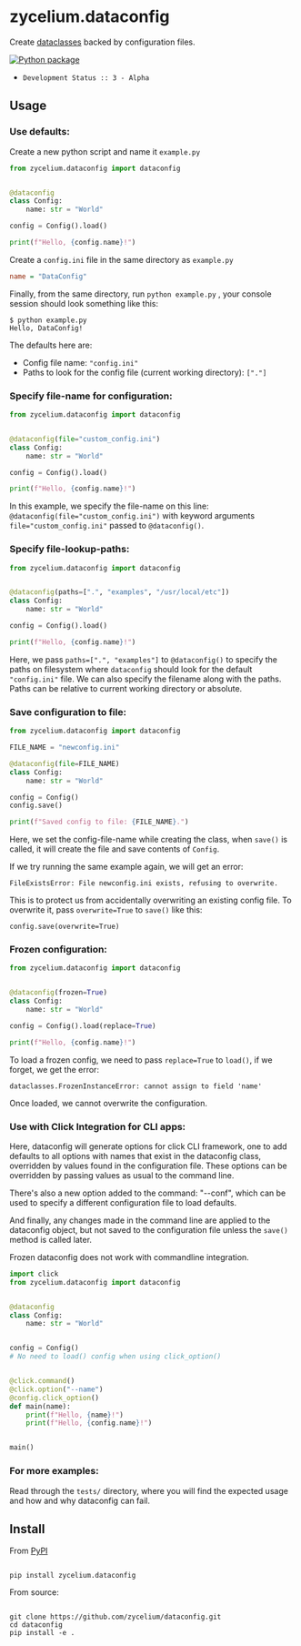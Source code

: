 # zycelium.dataconfig

Create [dataclasses](https://docs.python.org/3/library/dataclasses.html) backed by configuration files.

[![Python package](https://github.com/zycelium/dataconfig/actions/workflows/python-package.yml/badge.svg)](https://github.com/zycelium/dataconfig/actions/workflows/python-package.yml)

- `Development Status :: 3 - Alpha`

## Usage

### Use defaults:

Create a new python script and name it `example.py`

```python
from zycelium.dataconfig import dataconfig


@dataconfig
class Config:
    name: str = "World"

config = Config().load()

print(f"Hello, {config.name}!")
```

Create a `config.ini` file in the same directory as `example.py`

```ini
name = "DataConfig"
```

Finally, from the same directory, run `python example.py` , 
your console session should look something like this:

```console
$ python example.py
Hello, DataConfig!
```

The defaults here are:

- Config file name: `"config.ini"`
- Paths to look for the config file (current working directory): `["."]`

### Specify file-name for configuration:

```python
from zycelium.dataconfig import dataconfig


@dataconfig(file="custom_config.ini")
class Config:
    name: str = "World"

config = Config().load()

print(f"Hello, {config.name}!")
```

In this example, we specify the file-name on this line:
`@dataconfig(file="custom_config.ini")` with keyword arguments
`file="custom_config.ini"` passed to `@dataconfig()`.

### Specify file-lookup-paths:

```python
from zycelium.dataconfig import dataconfig


@dataconfig(paths=[".", "examples", "/usr/local/etc"])
class Config:
    name: str = "World"

config = Config().load()

print(f"Hello, {config.name}!")
```

Here, we pass `paths=[".", "examples"]` to `@dataconfig()`
to specify the paths on filesystem where `dataconfig` should
look for the default `"config.ini"` file. We can also specify
the filename along with the paths. Paths can be relative 
to current working directory or absolute.

### Save configuration to file:

```python
from zycelium.dataconfig import dataconfig

FILE_NAME = "newconfig.ini"

@dataconfig(file=FILE_NAME)
class Config:
    name: str = "World"

config = Config()
config.save()

print(f"Saved config to file: {FILE_NAME}.")
```

Here, we set the config-file-name while creating the class,
when `save()` is called, it will create the file and save
contents of `Config`.

If we try running the same example again, we will get an error:

`FileExistsError: File newconfig.ini exists, refusing to overwrite.`

This is to protect us from accidentally overwriting an existing config file.
To overwrite it, pass `overwrite=True` to `save()` like this:

`config.save(overwrite=True)`

### Frozen configuration:

```python
from zycelium.dataconfig import dataconfig


@dataconfig(frozen=True)
class Config:
    name: str = "World"

config = Config().load(replace=True)

print(f"Hello, {config.name}!")
```

To load a frozen config, we need to pass `replace=True` to `load()`,
if we forget, we get the error:

`dataclasses.FrozenInstanceError: cannot assign to field 'name'`

Once loaded, we cannot overwrite the configuration.


### Use with Click Integration for CLI apps:

Here, dataconfig will generate options for click CLI framework,
one to add defaults to all options with names that exist in
the dataconfig class, overridden by values found in the configuration
file. These options can be overridden by passing values as usual
to the command line.

There's also a new option added to the command: "--conf", which
can be used to specify a different configuration file to load
defaults.

And finally, any changes made in the command line are applied to
the dataconfig object, but not saved to the configuration file
unless the `save()` method is called later.

Frozen dataconfig does not work with commandline integration.

```python
import click
from zycelium.dataconfig import dataconfig


@dataconfig
class Config:
    name: str = "World"


config = Config()
# No need to load() config when using click_option()


@click.command()
@click.option("--name")
@config.click_option()
def main(name):
    print(f"Hello, {name}!")
    print(f"Hello, {config.name}!")


main()
```


### For more examples:

Read through the `tests/` directory, where you will find the 
expected usage and how and why dataconfig can fail.


## Install

From [PyPI](https://pypi.org/)

```console

pip install zycelium.dataconfig
```

From source:

```console

git clone https://github.com/zycelium/dataconfig.git
cd dataconfig
pip install -e .
```
